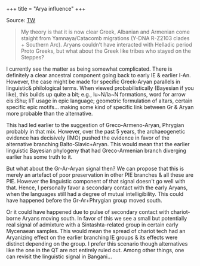 +++
title = "Arya influence"
+++

Source: [TW](https://threadreaderapp.com/thread/1599462903228248064.html)

> My theory is that it is now clear Greek, Albanian and Armenian come staight from Yamnaya/Catacomb migrations (Y-DNA R-Z2103 clades + Southern Arc). Aryans couldn’t have interacted with Helladic period Proto Greeks, but what about the Greek like tribes who stayed on the Steppes?

I currently see the matter as being somewhat complicated. There is definitely a clear ancestral component going back to early IE & earlier I-An. However, the case might be made for specific Greek-Aryan parallels in linguistic& philological terms. When viewed probabilistically (Bayesian if you like), this builds up quite a bit; e.g., lu~N/la~N formations, word for arrow eis:iShu; liT usage in epic language; geometric formulation of altars, certain specific epic motifs... making some kind of specific link between Gr & Aryan more probable than the alternative. 

This had led earlier to the suggestion of Greco-Armeno-Aryan, Phrygian probably in that mix. However, over the past 5 years, the archaeogenetic evidence has decisively (IMO) pushed the evidence in favor of the alternative branching Balto-Slavic+Aryan. This would mean that the earlier linguistic Bayesian phylogeny that had Greco-Armenian branch diverging earlier has some truth to it. 

But what about the Gr-Ar-Aryan signal then? We can propose that this is merely an artefact of poor preservation in other PIE branches & all these are PIE. However the linguistic component of that signal doesn't go well with that. Hence, I personally favor a secondary contact with the early Aryans, when the languages still had a degree of mutual intelligibility. This could have happened before the Gr-Ar+Phrygian group moved south. 

Or it could have happened due to pulse of secondary contact with chariot-borne Aryans moving south. In favor of this we see a small but potentially real signal of admixture with a Sintashta-related group in certain early Mycenaean samples. This would mean the spread of chariot tech had an Aryanizing effect on the earlier branching IE groups & its effects were distinct depending on the group. I prefer this scenario though alternatives like the one in the QT are not entirely ruled out. Among other things, one can revisit the linguistic signal in Bangani...

